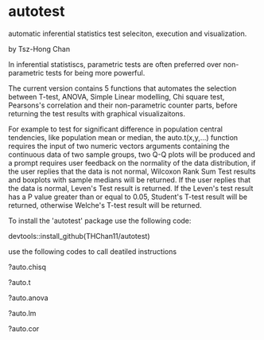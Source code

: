 # autotest
automatic inferential statistics test seleciton, execution and visualization.

by Tsz-Hong Chan

In inferential statistiscs, parametric tests are often preferred over non-parametric tests for being more powerful. 

The current version contains 5 functions that automates the selection between T-test, ANOVA, Simple Linear modelling,  Chi square test, Pearsons's correlation and their non-parametric counter parts, before returning the test results with graphical visualizaitons.

For example to test for significant difference in population central tendencies, like population mean or median, the auto.t(x,y,...) function requires the input of two numeric vectors arguments containing the continuous data of two sample groups, two Q-Q plots will be produced and a prompt requires user feedback on the normality of the data distribution, if the user replies that the data is not normal, Wilcoxon Rank Sum Test results and boxplots with sample medians will be returned. If the user replies that the data is normal, Leven's Test result is returned. If the Leven's test result has a P value greater than or equal to 0.05, Student's T-test result will be returned, otherwise Welche's T-test result will be returned.

To install the 'autotest' package use the following code:

devtools::install_github(THChan11/autotest)

use the following codes to call deatiled instructions

?auto.chisq

?auto.t

?auto.anova

?auto.lm

?auto.cor
